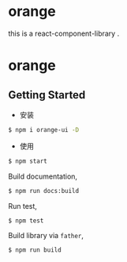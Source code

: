 # orange
this is a react-component-library .

# orange

## Getting Started

- 安装

```bash
$ npm i orange-ui -D
```

- 使用

```bash
$ npm start
```

Build documentation,

```bash
$ npm run docs:build
```

Run test,

```bash
$ npm test
```

Build library via `father`,

```bash
$ npm run build
```
